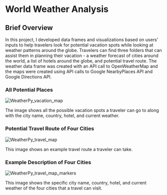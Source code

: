 # World Weather Analysis

## Brief Overview
In this project, I developed data frames and visualizations based on users' inputs to help travelers look for potential vacation spots while looking at weather patterns around the globe. Travelers can find three folders that can assist them in planning their vacation - a weather forecast of cities around the world, a list of hotels around the globe, and potential travel route. The weather data frame was created with an API call to OpenWeatherMap and the maps were created using API calls to Google NearbyPlaces API and Google Directions API.

### All Potential Places
![WeatherPy_vacation_map](https://user-images.githubusercontent.com/106292020/177012639-b117873f-a7c2-499a-b14a-b856eee3a30d.PNG)

The image shows all the possible vacation spots a traveler can go to along with the city name, country, hotel, and current weather.

### Potential Travel Route of Four Cities
![WeatherPy_travel_map](https://user-images.githubusercontent.com/106292020/177012631-2b8afd9a-e7df-4187-9661-ffd5c3c6c0ef.PNG)

This image shows an example travel route a traveler can take.

### Example Description of Four Cities
![WeatherPy_travel_map_markers](https://user-images.githubusercontent.com/106292020/177012626-bae290c2-5efa-47e8-b95f-6b815be7118c.PNG)

This image shows the specific city name, country, hotel, and current weather of the four cities that a travel can visit.
